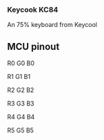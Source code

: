### Keycook KC84
An 75% keyboard from Keycool
## MCU pinout

R0
G0
B0

R1
G1
B1

R2
G2
B2

R3
G3
B3

R4
G4
B4

R5
G5
B5
